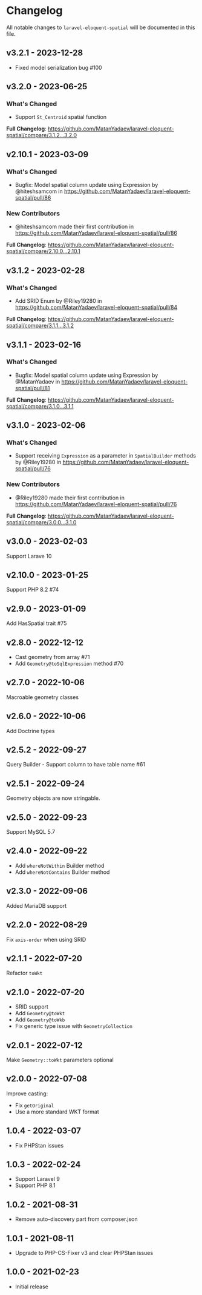 # Changelog

All notable changes to `laravel-eloquent-spatial` will be documented in this file.

## v3.2.1 - 2023-12-28

- Fixed model serialization bug #100

## v3.2.0 - 2023-06-25

### What's Changed

- Support `St_Centroid` spatial function

**Full Changelog**: https://github.com/MatanYadaev/laravel-eloquent-spatial/compare/3.1.2...3.2.0

## v2.10.1 - 2023-03-09

### What's Changed

- Bugfix: Model spatial column update using Expression by @hiteshsamcom in https://github.com/MatanYadaev/laravel-eloquent-spatial/pull/86

### New Contributors

- @hiteshsamcom made their first contribution in https://github.com/MatanYadaev/laravel-eloquent-spatial/pull/86

**Full Changelog**: https://github.com/MatanYadaev/laravel-eloquent-spatial/compare/2.10.0...2.10.1

## v3.1.2 - 2023-02-28

### What's Changed

- Add SRID Enum by @Riley19280 in https://github.com/MatanYadaev/laravel-eloquent-spatial/pull/84

**Full Changelog**: https://github.com/MatanYadaev/laravel-eloquent-spatial/compare/3.1.1...3.1.2

## v3.1.1 - 2023-02-16

### What's Changed

- Bugfix: Model spatial column update using Expression by @MatanYadaev in https://github.com/MatanYadaev/laravel-eloquent-spatial/pull/81

**Full Changelog**: https://github.com/MatanYadaev/laravel-eloquent-spatial/compare/3.1.0...3.1.1

## v3.1.0 - 2023-02-06

### What's Changed

- Support receiving `Expression` as a parameter in `SpatialBuilder` methods by @Riley19280 in https://github.com/MatanYadaev/laravel-eloquent-spatial/pull/76

### New Contributors

- @Riley19280 made their first contribution in https://github.com/MatanYadaev/laravel-eloquent-spatial/pull/76

**Full Changelog**: https://github.com/MatanYadaev/laravel-eloquent-spatial/compare/3.0.0...3.1.0

## v3.0.0 - 2023-02-03

Support Larave 10

## v2.10.0 - 2023-01-25

Support PHP 8.2 #74

## v2.9.0 - 2023-01-09

Add HasSpatial trait #75

## v2.8.0 - 2022-12-12

- Cast geometry from array #71
- Add `Geometry@toSqlExpression` method #70

## v2.7.0 - 2022-10-06

Macroable geometry classes

## v2.6.0 - 2022-10-06

Add Doctrine types

## v2.5.2 - 2022-09-27

Query Builder - Support column to have table name #61

## v2.5.1 - 2022-09-24

Geometry objects are now stringable.

## v2.5.0 - 2022-09-23

Support MySQL 5.7

## v2.4.0 - 2022-09-22

- Add `whereNotWithin` Builder method
- Add `whereNotContains` Builder method

## v2.3.0 - 2022-09-06

Added MariaDB support

## v2.2.0 - 2022-08-29

Fix `axis-order` when using SRID

## v2.1.1 - 2022-07-20

Refactor `toWkt`

## v2.1.0 - 2022-07-20

- SRID support
- Add `Geometry@toWkt`
- Add `Geometry@toWkb`
- Fix generic type issue with `GeometryCollection`

## v2.0.1 - 2022-07-12

Make `Geometry::toWkt` parameters optional

## v2.0.0 - 2022-07-08

Improve casting:

- Fix `getOriginal`
- Use a more standard WKT format

## 1.0.4 - 2022-03-07

- Fix PHPStan issues

## 1.0.3 - 2022-02-24

- Support Laravel 9
- Support PHP 8.1

## 1.0.2 - 2021-08-31

- Remove auto-discovery part from composer.json

## 1.0.1 - 2021-08-11

- Upgrade to PHP-CS-Fixer v3 and clear PHPStan issues

## 1.0.0 - 2021-02-23

- Initial release
